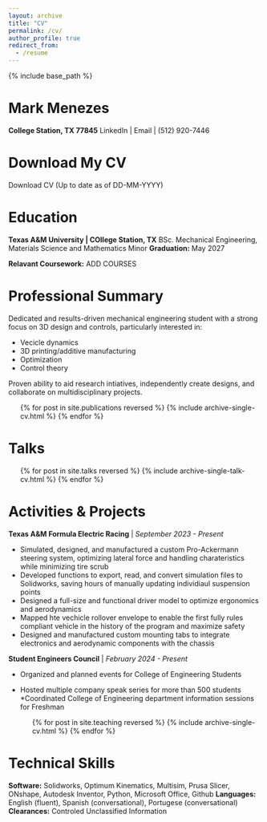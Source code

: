 ```yaml
---
layout: archive
title: "CV"
permalink: /cv/
author_profile: true
redirect_from:
  - /resume
---
```


{% include base_path %}

Mark Menezes
======
**College Station, TX 77845**
LinkedIn | Email | (512) 920-7446
  

Download My CV
======
Download CV (Up to date as of DD-MM-YYYY)
  
Education
======
**Texas A&M University | COllege Station, TX**
BSc. Mechanical Engineering, Materials Science and Mathematics Minor
**Graduation:** May 2027

**Relavant Coursework:**
ADD COURSES

Professional Summary
======
Dedicated and results-driven mechanical engineering student with a strong focus on 3D design and controls, particularly interested in:

* Vecicle dynamics
* 3D printing/additive manufacturing
* Optimization
* Control theory

Proven ability to aid research intiatives, independently create designs, and collaborate on multidisciplinary projects.

  <ul>{% for post in site.publications reversed %}
    {% include archive-single-cv.html %}
  {% endfor %}</ul>
  
Talks
======
  <ul>{% for post in site.talks reversed %}
    {% include archive-single-talk-cv.html  %}
  {% endfor %}</ul>
  
Activities & Projects
======
**Texas A&M Formula Electric Racing** | *September 2023 - Present*

* Simulated, designed, and manufactured a custom Pro-Ackermann steering system, optimizing lateral force and handling charateristics while minimizing tire scrub
* Developed functions to export, read, and convert simulation files to Solidworks, saving hours of manually updating individiaul suspension points
* Designed a full-size and functional driver model to optimize ergonomics and aerodynamics
* Mapped hte vechicle rollover envelope to enable the first fully rules compliant vehicle in the history of the program and maximize safety
* Designed and manufactured custom mounting tabs to integrate electronics and aerodynamic components with the chassis


**Student Engineers Council** | *February 2024 - Present*
* Organized and planned events for College of Engineering Students
* Hosted multiple company speak series for more than 500 students
*Coordinated College of Engineering department information sessions for Freshman

  <ul>{% for post in site.teaching reversed %}
    {% include archive-single-cv.html %}
  {% endfor %}</ul>
  
Technical Skills
======
**Software:** Solidworks, Optimum Kinematics, Multisim, Prusa Slicer, ONshape, Autodesk Inventor, Python, Microsoft Office, Github
**Languages:** English (fluent), Spanish (conversational), Portugese (conversational)
**Clearances:** Controled Unclassified Information
